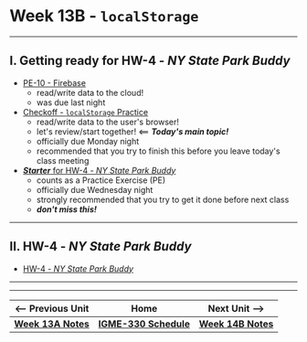 # Week 13B - `localStorage`

---

## I. Getting ready for HW-4 - *NY State Park Buddy*
- [PE-10 - Firebase](../pe/pe-10.md)
  - read/write data to the cloud!
  - was due last night
- [Checkoff - `localStorage` Practice](https://github.com/tonethar/IGME-330-Master/blob/master/notes/localstorage-practice.md)
  - read/write data to the user's browser!
  - let's review/start together!  <== ***Today's main topic!***
  - officially due Monday night
  - recommended that you try to finish this before you leave today's class meeting
- [***Starter*** for HW-4 - *NY State Park Buddy*](../hw/hw-4-starter.md)
  - counts as a Practice Exercise (PE)
  - officially due Wednesday night
  - strongly recommended that you try to get it done before next class
  - ***don't miss this!***
   
---

## II. HW-4 - *NY State Park Buddy*
- [HW-4 - *NY State Park Buddy*](../hw/hw-4.md)


---
---

| <-- Previous Unit | Home | Next Unit -->
| --- | --- | --- 
| [**Week 13A Notes**](13A.md)  |  [**IGME-330 Schedule**](../schedule.md) | [**Week 14B Notes**](14B.md)
